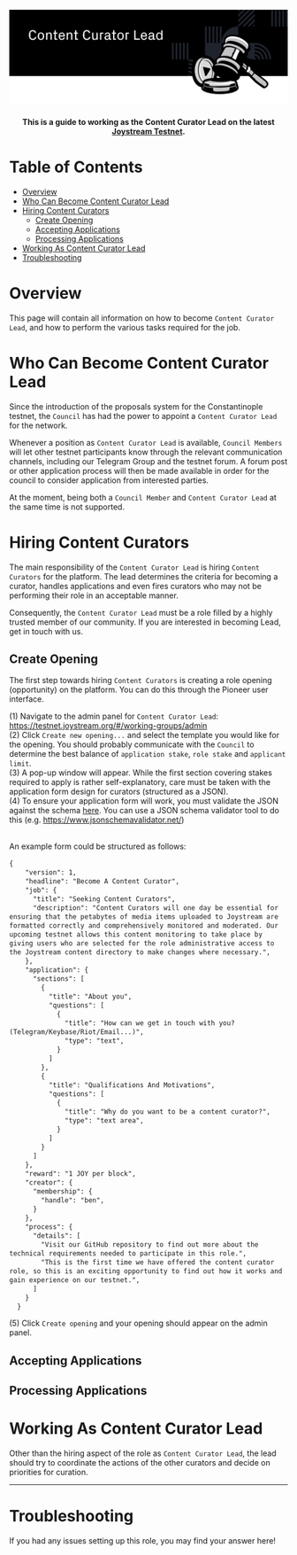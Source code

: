 <p align="center"><img src="img/content-curator-lead.svg"></p>

<div align="center">
  <h4>This is a guide to working as the Content Curator Lead on the latest
  <a href="https://testnet.joystream.org/">Joystream Testnet</a>.<h4>
</div>



Table of Contents
==

<!-- TOC START min:1 max:4 link:true asterisk:false update:true -->
- [Overview](#overview)
- [Who Can Become Content Curator Lead](#who-can-become-content-curator-lead)
- [Hiring Content Curators](#hiring-content-curators)
    - [Create Opening](#create-opening)
    - [Accepting Applications](#accepting-applications)
    - [Processing Applications](#processing-applications)
- [Working As Content Curator Lead](#working-as-content-curator-lead)
- [Troubleshooting](#troubleshooting)

<!-- TOC END -->

# Overview

This page will contain all information on how to become `Content Curator Lead`, and how to perform the various tasks required for the job.

# Who Can Become Content Curator Lead

Since the introduction of the proposals system for the Constantinople testnet, the `Council` has had the power to appoint a `Content Curator Lead` for the network.

Whenever a position as `Content Curator Lead` is available, `Council Members` will let other testnet participants know through the relevant communication channels, including our Telegram Group and the testnet forum. A forum post or other application process will then be made available in order for the council to consider application from interested parties.

At the moment, being both a `Council Member` and `Content Curator Lead` at the same time is not supported.

# Hiring Content Curators

The main responsibility of the `Content Curator Lead` is hiring `Content Curators` for the platform. The lead determines the criteria for becoming a curator, handles applications and even fires curators who may not be performing their role in an acceptable manner.

Consequently, the `Content Curator Lead` must be a role filled by a highly trusted member of our community. If you are interested in becoming Lead, get in touch with us.

## Create Opening
The first step towards hiring `Content Curators` is creating a role opening (opportunity) on the platform. You can do this through the Pioneer user interface.

(1) Navigate to the admin panel for `Content Curator Lead`: https://testnet.joystream.org/#/working-groups/admin <br>
(2) Click `Create new opening...` and select the template you would like for the opening. You should probably communicate with the `Council` to determine the best balance of `application stake`, `role stake` and `applicant limit`. <br>
(3) A pop-up window will appear. While the first section covering stakes required to apply is rather self-explanatory, care must be taken with the application form design for curators (structured as a JSON). <br>
(4) To ensure your application form will work, you must validate the JSON against the schema [here](https://github.com/yourheropaul/pioneer/blob/feature/hiring-flow/packages/joy-types/src/hiring/schemas/role.schema.json).
You can use a JSON schema validator tool to do this (e.g. https://www.jsonschemavalidator.net/)

<br>
An example form could be structured as follows:
<br>

```
{
    "version": 1,
    "headline": "Become A Content Curator",
    "job": {
      "title": "Seeking Content Curators",
      "description": "Content Curators will one day be essential for ensuring that the petabytes of media items uploaded to Joystream are formatted correctly and comprehensively monitored and moderated. Our upcoming testnet allows this content monitoring to take place by giving users who are selected for the role administrative access to the Joystream content directory to make changes where necessary.",
    },
    "application": {
      "sections": [
        {
          "title": "About you",
          "questions": [
            {
              "title": "How can we get in touch with you? (Telegram/Keybase/Riot/Email...)",
              "type": "text",
            }
          ]
        },
        {
          "title": "Qualifications And Motivations",
          "questions": [
            {
              "title": "Why do you want to be a content curator?",
              "type": "text area",
            }
          ]
        }
      ]
    },
    "reward": "1 JOY per block",
    "creator": {
      "membership": {
        "handle": "ben",
      }
    },
    "process": {
      "details": [
        "Visit our GitHub repository to find out more about the technical requirements needed to participate in this role.",
        "This is the first time we have offered the content curator role, so this is an exciting opportunity to find out how it works and gain experience on our testnet.",
      ]
    }
  }
```
(5) Click `Create opening` and your opening should appear on the admin panel.


## Accepting Applications


## Processing Applications


# Working As Content Curator Lead

Other than the hiring aspect of the role as `Content Curator Lead`, the lead should try to coordinate the actions of the other curators and decide on priorities for curation.

---

# Troubleshooting
If you had any issues setting up this role, you may find your answer here!
